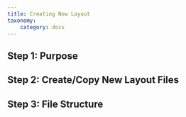 ```yaml
---
title: Creating New Layout
taxonomy:
    category: docs
---
```





Step 1: Purpose
---------------



Step 2: Create/Copy New Layout Files
------------------------------------



Step 3: File Structure
----------------------

